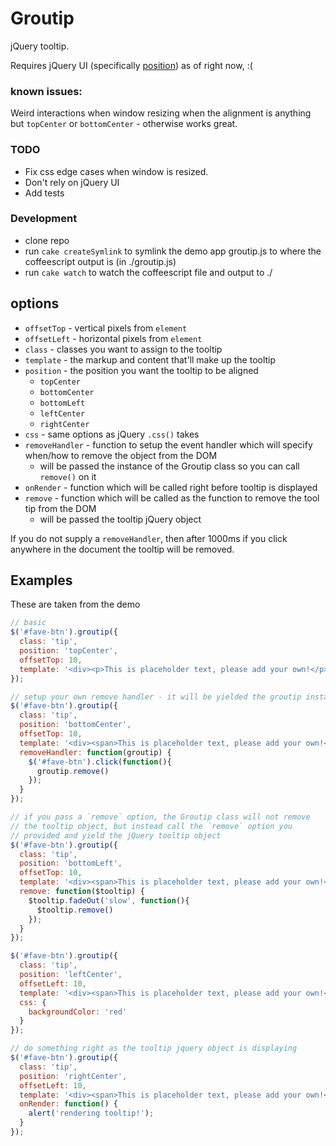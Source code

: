 # Groutip

jQuery tooltip.

Requires jQuery UI (specifically [position](http://jqueryui.com/demos/position/)) as of right now, :(


### known issues:
Weird interactions when window resizing when the alignment is anything but `topCenter` or `bottomCenter` - otherwise works great.


### TODO

* Fix css edge cases when window is resized.
* Don't rely on jQuery UI
* Add tests


### Development

* clone repo
* run `cake createSymlink` to symlink the demo app groutip.js to where the coffeescript output is (in ./groutip.js)
* run `cake watch` to watch the coffeescript file and output to ./


## options


* `offsetTop` - vertical pixels from `element`
* `offsetLeft` - horizontal pixels from `element`
* `class` - classes you want to assign to the tooltip
* `template` - the markup and content that'll make up the tooltip
* `position` - the position you want the tooltip to be aligned
  * `topCenter`
  * `bottomCenter`
  * `bottomLeft`
  * `leftCenter`
  * `rightCenter`
* `css` - same options as jQuery `.css()` takes
* `removeHandler` - function to setup the event handler which will specify when/how to remove the object from the DOM
  * will be passed the instance of the Groutip class so you can call `remove()` on it
* `onRender` - function which will be called right before tooltip is displayed
* `remove` - function which will be called as the function to remove the tool tip from the DOM
  * will be passed the tooltip jQuery object


If you do not supply a `removeHandler`, then after 1000ms if you click anywhere in the document the tooltip will be removed.


## Examples

These are taken from the demo

```javascript
// basic
$('#fave-btn').groutip({
  class: 'tip',
  position: 'topCenter',
  offsetTop: 10,
  template: '<div><p>This is placeholder text, please add your own!</p></div>'
});
```

```javascript
// setup your own remove handler - it will be yielded the groutip instance
$('#fave-btn').groutip({
  class: 'tip',
  position: 'bottomCenter',
  offsetTop: 10,
  template: '<div><span>This is placeholder text, please add your own!</span></div>',
  removeHandler: function(groutip) {
    $('#fave-btn').click(function(){
      groutip.remove()
    });
  }
});
```

```javascript
// if you pass a `remove` option, the Groutip class will not remove
// the tooltip object, but instead call the `remove` option you
// provided and yield the jQuery tooltip object
$('#fave-btn').groutip({
  class: 'tip',
  position: 'bottomLeft',
  offsetTop: 10,
  template: '<div><span>This is placeholder text, please add your own!</span></div>',
  remove: function($tooltip) {
    $tooltip.fadeOut('slow', function(){
      $tooltip.remove()
    });
  }
});
```

```javascript
$('#fave-btn').groutip({
  class: 'tip',
  position: 'leftCenter',
  offsetLeft: 10,
  template: '<div><span>This is placeholder text, please add your own!</span></div>',
  css: {
    backgroundColor: 'red'
  }
});
```

```javascript
// do something right as the tooltip jquery object is displaying
$('#fave-btn').groutip({
  class: 'tip',
  position: 'rightCenter',
  offsetLeft: 10,
  template: '<div><span>This is placeholder text, please add your own!</span></div>',
  onRender: function() {
    alert('rendering tooltip!');
  }
});
```